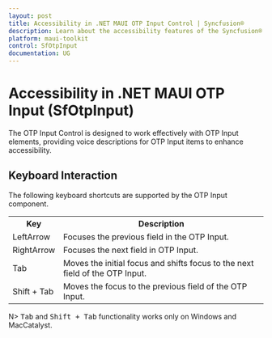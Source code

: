 ```yaml
---
layout: post
title: Accessibility in .NET MAUI OTP Input Control | Syncfusion®
description: Learn about the accessibility features of the Syncfusion® .NET MAUI OTP Input (SfOtpInput) control.
platform: maui-toolkit
control: SfOtpInput
documentation: UG
---
```


# Accessibility in .NET MAUI OTP Input (SfOtpInput)

The OTP Input Control is designed to work effectively with OTP Input elements, providing voice descriptions for OTP Input items to enhance accessibility.

## Keyboard Interaction

The following keyboard shortcuts are supported by the OTP Input component.

<table>
<tr>
<th>
Key
</th>
<th>
Description
</th>
</tr>
<tr>
<td>
LeftArrow
</td>
<td>
Focuses the previous field in the OTP Input.
</td>
</tr>
<tr>
<td>
RightArrow
</td>
<td>
Focuses the next field in OTP Input.
</td>
</tr>
<tr>
<td>
Tab
</td>
<td>
Moves the initial focus and shifts focus to the next field of the OTP Input.
</td>
</tr>
<tr>
<td>
Shift + Tab
</td>
<td>
Moves the focus to the previous field of the OTP Input.
</td>
</tr>
</table>

N> <kbd>Tab</kbd> and <kbd>Shift + Tab</kbd> functionality works only on Windows and MacCatalyst.